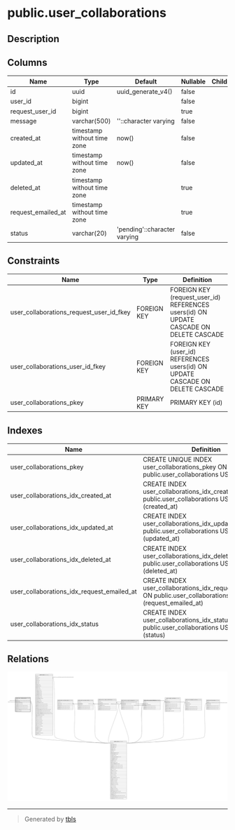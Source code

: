 # public.user_collaborations

## Description

## Columns

| Name               | Type                        | Default                      | Nullable | Children | Parents                         | Comment |
| ------------------ | --------------------------- | ---------------------------- | -------- | -------- | ------------------------------- | ------- |
| id                 | uuid                        | uuid_generate_v4()           | false    |          |                                 |         |
| user_id            | bigint                      |                              | false    |          | [public.users](public.users.md) |         |
| request_user_id    | bigint                      |                              | true     |          | [public.users](public.users.md) |         |
| message            | varchar(500)                | ''::character varying        | false    |          |                                 |         |
| created_at         | timestamp without time zone | now()                        | false    |          |                                 |         |
| updated_at         | timestamp without time zone | now()                        | false    |          |                                 |         |
| deleted_at         | timestamp without time zone |                              | true     |          |                                 |         |
| request_emailed_at | timestamp without time zone |                              | true     |          |                                 |         |
| status             | varchar(20)                 | 'pending'::character varying | false    |          |                                 |         |

## Constraints

| Name                                     | Type        | Definition                                                                             |
| ---------------------------------------- | ----------- | -------------------------------------------------------------------------------------- |
| user_collaborations_request_user_id_fkey | FOREIGN KEY | FOREIGN KEY (request_user_id) REFERENCES users(id) ON UPDATE CASCADE ON DELETE CASCADE |
| user_collaborations_user_id_fkey         | FOREIGN KEY | FOREIGN KEY (user_id) REFERENCES users(id) ON UPDATE CASCADE ON DELETE CASCADE         |
| user_collaborations_pkey                 | PRIMARY KEY | PRIMARY KEY (id)                                                                       |

## Indexes

| Name                                       | Definition                                                                                                             |
| ------------------------------------------ | ---------------------------------------------------------------------------------------------------------------------- |
| user_collaborations_pkey                   | CREATE UNIQUE INDEX user_collaborations_pkey ON public.user_collaborations USING btree (id)                            |
| user_collaborations_idx_created_at         | CREATE INDEX user_collaborations_idx_created_at ON public.user_collaborations USING btree (created_at)                 |
| user_collaborations_idx_updated_at         | CREATE INDEX user_collaborations_idx_updated_at ON public.user_collaborations USING btree (updated_at)                 |
| user_collaborations_idx_deleted_at         | CREATE INDEX user_collaborations_idx_deleted_at ON public.user_collaborations USING btree (deleted_at)                 |
| user_collaborations_idx_request_emailed_at | CREATE INDEX user_collaborations_idx_request_emailed_at ON public.user_collaborations USING btree (request_emailed_at) |
| user_collaborations_idx_status             | CREATE INDEX user_collaborations_idx_status ON public.user_collaborations USING btree (status)                         |

## Relations

![er](public.user_collaborations.svg)

---

> Generated by [tbls](https://github.com/k1LoW/tbls)
